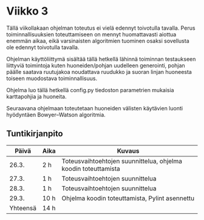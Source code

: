 # Viikko 3

Tällä viikollakaan ohjelman toteutus ei vielä edennyt toivotulla tavalla. Perus toiminnallisuuksien toteuttamiseen on mennyt huomattavasti aiottua enemmän aikaa, eikä varsinaisten algoritmien tuominen osaksi sovellusta ole edennyt toivotulla tavalla. 

Ohjelman käyttöliittymä sisältää tällä hetkellä lähinnä toiminnan testaukseen liittyviä toimintoja kuten huoneiden/pohjan uudelleen generointi, pohjan päälle saatava ruutujakoa noudattava ruudukko ja suoran linjan huoneesta toiseen muodostava toiminnallisuus.

Ohjelma luo tällä hetkellä config.py tiedoston parametrien mukaisia karttapohjia ja huoneita.

Seuraavana ohjelmaan toteutetaan huoneiden välisten käytävien luonti hyödyntäen Bowyer–Watson algoritmia.

## Tuntikirjanpito

| Päivä | Aika | Kuvaus |
| ----- | ------------- | ------ |
| 26.3.  | 2 h            | Toteusvaihtoehtojen suunnittelua, ohjelma koodin toteuttamista |
| 27.3.  | 1 h            | Toteusvaihtoehtojen suunnittelua |
| 28.3.  | 1 h            | Toteusvaihtoehtojen suunnittelua |
| 29.3.  | 10 h            | Ohjelma koodin toteuttamista, Pylint asennettu |
| Yhteensä | 14 h         |        |
